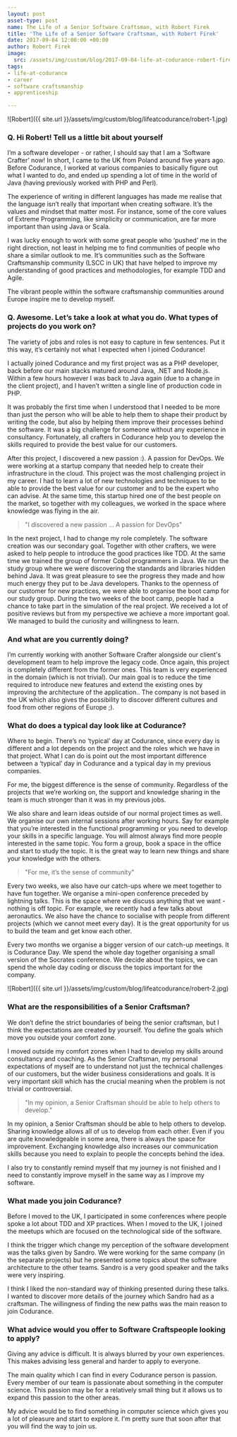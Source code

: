 ```yaml
---
layout: post 
asset-type: post
name: The Life of a Senior Software Craftsman, with Robert Firek  
title: 'The Life of a Senior Software Craftsman, with Robert Firek'
date: 2017-09-04 12:00:00 +00:00
author: Robert Firek 
image:
  src: /assets/img/custom/blog/2017-09-04-life-at-codurance-robert-firek/microphone.jpg
tags:
- life-at-codurance 
- career 
- software craftsmanship
- apprenticeship

---
```


![Robert]({{ site.url }}/assets/img/custom/blog/lifeatcodurance/robert-1.jpg)
### Q. Hi Robert! Tell us a little bit about yourself

I’m a software developer - or rather, I should say that I am a ‘Software Crafter’ now! In short, I came to the UK from Poland around five years ago. Before Codurance, I worked at various companies to basically figure out what I wanted to do, and ended up spending a lot of time in the world of Java (having previously worked with PHP and Perl).

The experience of writing in different languages has made me realise that the language isn’t really that important when creating software. It’s the values and mindset that matter most. For instance, some of the core values of Extreme Programming, like simplicity or communication, are far more important than using Java or Scala.

I was lucky enough to work with some great people who ‘pushed’ me in the right direction, not least in helping me to find communities of people who share a similar outlook to me. It’s communities such as the Software Craftsmanship community (LSCC in UK) that have helped to improve my understanding of good practices and methodologies, for example TDD and Agile.

The vibrant people within the software craftsmanship communities around Europe inspire me to develop myself.

### Q. Awesome. Let’s take a look at what you do. What types of projects do you work on?

The variety of jobs and roles is not easy to capture in few sentences. Put it this way, it’s certainly not what I expected when I joined Codurance!

I actually joined Codurance and my first project was as a PHP developer, back before our main stacks matured around Java, .NET and Node.js. Within a few hours however I was back to Java again (due to a change in the client project), and I haven’t written a single line of production code in PHP. 

It was probably the first time when I understood that I needed to be more than just the person who will be able to help them to shape their product by writing the code, but also by helping them improve their processes behind the software. It was a big challenge for someone without any experience in consultancy. Fortunately, all crafters in Codurance help you to develop the skills required to provide the best value for our customers. 

After this project, I discovered a new passion :). A passion for DevOps. We were working at a startup company that needed help to create their infrastructure in the cloud. This project was the most challenging project in my career. I had to learn a lot of new technologies and techniques to be able to provide the best value for our customer and to be the expert who can advise. At the same time, this startup hired one of the best people on the market, so together with my colleagues, we worked in the space where knowledge was flying in the air.

<blockquote class="hero bq-text-lg"><p>"I discovered a new passion … A passion for DevOps"</p></blockquote>

In the next project, I had to change my role completely. The software creation was our secondary goal. Together with other crafters, we were asked to help people to introduce the good practices like TDD. At the same time we trained the group of former Cobol programmers in Java. We run the study group where we were discovering the standards and libraries hidden behind Java. It was great pleasure to see the progress they made and how much energy they put to be Java developers. Thanks to the openness of our customer for new practices, we were able to organise the boot camp for our study group. During the two weeks of the boot camp, people had a chance to take part in the simulation of the real project. We received a lot of positive reviews but from my perspective we achieve a more important goal. We managed to build the curiosity and willingness to learn. 

### And what are you currently doing?

I’m currently working with another Software Crafter alongside our client's development team to help improve the legacy code. Once again, this project is completely different from the former ones. This team is very experienced in the domain (which is not trivial). Our main goal is to reduce the time required to introduce new features and extend the existing ones by improving the architecture of the application.. The company is not based in the UK which also gives the possibility to discover different cultures and food from other regions of Europe ;).

### What do does a typical day look like at Codurance?

Where to begin. There’s no ‘typical’ day at Codurance, since every day is different and a lot depends on the project and the roles which we have in that project. What I can do is point out the most important difference between a ‘typical’ day in Codurance and a typical day in my previous companies.

For me, the biggest difference is the sense of community. Regardless of the projects that we’re working on, the support and knowledge sharing in the team is much stronger than it was in my previous jobs.

We also share and learn ideas outside of our normal project times as well. We organise our own internal sessions after working hours. Say for example that you’re interested in the functional programming or you need to develop your skills in a specific language. You will almost always find more people interested in the same topic. You form a group, book a space in the office and start to study the topic. It is the great way to learn new things and share your knowledge with the others.


<blockquote class="hero bq-text-lg"><p>"For me, it’s the sense of community"</p></blockquote>

Every two weeks, we also have our catch-ups where we meet together to have fun together. We organise a mini-open conference preceded by lightning talks. This is the space where we discuss anything that we want - nothing is off topic. For example, we recently had a few talks about aeronautics. We also have the chance to socialise with people from different projects (which we cannot meet every day). It is the great opportunity for us to build the team and get know each other.

Every two months we organise a bigger version of our catch-up meetings. It is Codurance Day. We spend the whole day together organising a small version of the Socrates conference. We decide about the topics, we can spend the whole day coding or discuss the topics important for the company. 


![Robert]({{ site.url }}/assets/img/custom/blog/lifeatcodurance/robert-2.jpg)

### What are the responsibilities of a Senior Craftsman?

We don’t define the strict boundaries of being the senior craftsman, but I think the expectations are created by yourself. You define the goals which move you outside your comfort zone. 

I moved outside my comfort zones when I had to develop my skills around consultancy and coaching. As the Senior Craftsman, my personal expectations of myself are to understand not just the technical challenges of our customers, but the wider business considerations and goals. It is very important skill which has the crucial meaning when the problem is not trivial or controversial. 

<blockquote class="hero bq-text-lg"><p>"In my opinion, a Senior Craftsman should be able to help others to develop."</p></blockquote>

In my opinion, a Senior Craftsman should be able to help others to develop. Sharing knowledge allows all of us to develop from each other. Even if you are quite knowledgeable in some area, there is always the space for improvement. Exchanging knowledge also increases our communication skills because you need to explain to people the concepts behind the idea.

I also try to constantly remind myself that my journey is not finished and I need to constantly improve myself in the same way as I improve my software. 

### What made you join Codurance?

Before I moved to the UK, I participated in some conferences where people spoke a lot about TDD and XP practices. When I moved to the UK, I joined the meetups which are focused on the technological side of the software.

I think the trigger which change my perception of the software development was the talks given by Sandro. We were working for the same company (in the separate projects) but he presented some topics about the software architecture to the other teams. Sandro is a very good speaker and the talks were very inspiring.

I think I liked the non-standard way of thinking presented during these talks. I wanted to discover more details of the journey which Sandro had as a craftsman. The willingness of finding the new paths was the main reason to join Codurance.

### What advice would you offer to Software Craftspeople looking to apply?

Giving any advice is difficult. It is always blurred by your own experiences. This makes advising less general and harder to apply to everyone.

The main quality which I can find in every Codurance person is passion. Every member of our team is passionate about something in the computer science. This passion may be for a relatively small thing but it allows us to expand this passion to the other areas.

My advice would be to find something in computer science which gives you a lot of pleasure and start to explore it. I'm pretty sure that soon after that you will find the way to join us.
